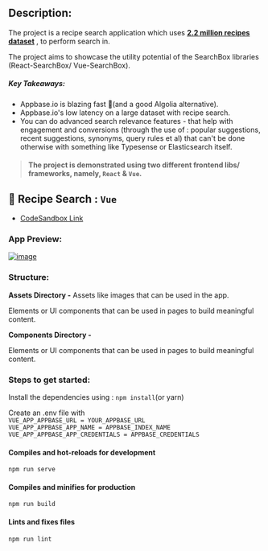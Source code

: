## Description:

The project is a recipe search application which uses **[2.2 million recipes dataset](https://github.com/Glorf/recipenlg)** , to perform search in.

The project aims to showcase the utility potential of the SearchBox libraries (React-SearchBox/ Vue-SearchBox).

##### Key Takeaways:
- Appbase.io is blazing fast :dizzy:(and a good Algolia alternative).
- Appbase.io's low latency on a large dataset with recipe search.
- You can do advanced search relevance features - that help with engagement and conversions (through the use of : popular suggestions, recent suggestions, synonyms, query rules et al) that can't be done otherwise with something like Typesense or Elasticsearch itself.

> #### The project is demonstrated using two different frontend libs/ frameworks, namely, `React` & `Vue`.
##  :punch: Recipe Search : `Vue`

- [CodeSandbox Link](https://codesandbox.io/s/recipe-search-vue-hfe03)
 
### App Preview: 
[![image](https://user-images.githubusercontent.com/57627350/127728948-3f97098e-ea7c-4716-87f5-9157376776bf.png)](https://codesandbox.io/s/recipe-search-vue-hfe03)


### Structure:

**Assets Directory -**
Assets like images that can be used in the app.

Elements or UI components that can be used in pages to build meaningful content.

**Components Directory -**

Elements or UI components that can be used in pages to build meaningful content.

### Steps to get started:

Install the dependencies using : `npm install`(or yarn)

Create an .env file with  
`VUE_APP_APPBASE_URL = YOUR_APPBASE_URL`  
`VUE_APP_APPBASE_APP_NAME = APPBASE_INDEX_NAME`  
`VUE_APP_APPBASE_APP_CREDENTIALS = APPBASE_CREDENTIALS`

#### Compiles and hot-reloads for development

```
npm run serve
```

#### Compiles and minifies for production

```
npm run build
```

#### Lints and fixes files

```
npm run lint
```
